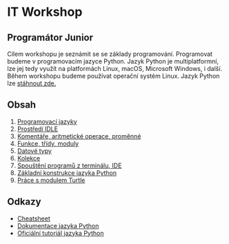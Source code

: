 # IT Workshop

## Programátor Junior

Cílem workshopu je seznámit se se základy programování.
Programovat budeme v programovacím jazyce Python.
Jazyk Python je multiplatformní, lze jej tedy využít na platformách
Linux, macOS, Microsoft Windows, i další. Během workshopu budeme používat
operační systém Linux. Jazyk Python lze
[stáhnout zde.](https://www.python.org/downloads/)

## Obsah

1. [Programovací jazyky](chapters/programming_languages.md)
2. [Prostředí IDLE](chapters/idle.md)
3. [Komentáře, aritmetické operace, proměnné](chapters/basic_math.md)
3. [Funkce, třídy, moduly](chapters/functions.md)
4. [Datové typy](chapters/data_types.md)
5. [Kolekce](chapters/collections.md)
6. [Spouštění programů z terminálu, IDE](chapters/terminal.md)
7. [Základní konstrukce jazyka Python](chapters/constructs.md)
8. [Práce s modulem Turtle](chapters/turtle.md)

## Odkazy

* [Cheatsheet](cheatsheet.py)
* [Dokumentace jazyka Python](https://docs.python.org/3/)
* [Oficiální tutoriál jazyka Python](https://docs.python.org/3/tutorial/index.html)

















